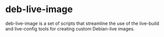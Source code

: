 # deb-live-image
deb-live-image is a set of scripts that streamline the use of the live-build and live-config tools for creating custom Debian-live images.
